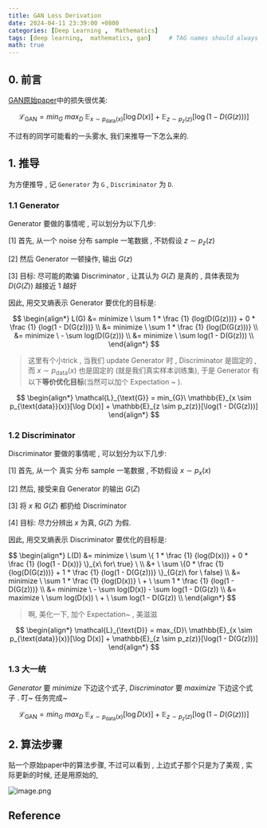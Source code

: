 ```yaml
---
title: GAN Loss Derivation
date: 2024-04-11 23:39:00 +0800
categories: [Deep Learning ,  Mathematics]
tags: [deep learning,  mathematics, gan]     # TAG names should always be lowercase
math: true
---
```


## 0. 前言

[GAN原始paper](https://arxiv.org/abs/1406.2661)中的损失很优美:

$$
\mathcal{L}_{\text{GAN}} = min_{G} \ max_{D} \  \mathbb{E}_{x \sim p_{\text{data}}(x)}[\log D(x)] + \mathbb{E}_{z \sim p_z(z)}[\log(1 - D(G(z)))]
$$

不过有的同学可能看的一头雾水,  我们来推导一下怎么来的.

## 1. 推导

为方便推导 ,  记 `Generator` 为 `G` ,  `Discriminator` 为 `D`.

### 1.1 Generator

Generator 要做的事情呢 ,  可以划分为以下几步:

[1] 首先,  从一个 noise 分布 sample 一笔数据 ,  不妨假设 $z \sim p_z(z)$

[2] 然后 Generator 一顿操作,  输出 $G(z)$

[3] 目标: 尽可能的欺骗 Discriminator ,  让其认为  $G(Z)$  是真的 ,  具体表现为 $D(G(Z))$ 越接近 $1$ 越好

因此,  用交叉熵表示 Generator 要优化的目标是:

<div style="text-align:center">
$$
\begin{align*}
L(G) &=  minimize \ \sum 1 * \frac {1} {log(D(G(z)))} + 0 * \frac {1} {log(1 - D(G(z)))} \\
&= minimize \ \sum 1 * \frac {1} {log(D(G(z)))} \\
&= minimize \ - \sum log(D(G(z))) \\
&= minimize \ \sum log(1 - D(G(z))) \\
\end{align*}
$$
</div>

> 这里有个小trick ,  当我们 update Generator 时 ,  Discriminator 是固定的 ,  而 $x \sim p_{\text{data}}(x)$ 也是固定的 (就是我们真实样本训练集),  于是 Generator 有以下**等价优化目标**(当然可以加个 Expectation ~ ).


$$
\begin{align*}
\mathcal{L}_{\text{G}} = min_{G}\  \mathbb{E}_{x \sim p_{\text{data}}(x)}[\log D(x)] + \mathbb{E}_{z \sim p_z(z)}[\log(1 - D(G(z)))]
\end{align*}
$$


### 1.2 Discriminator

Discriminator 要做的事情呢 ,  可以划分为以下几步:

[1] 首先,  从一个 真实 分布 sample 一笔数据 ,  不妨假设 $x \sim p_x(x)$

[2] 然后,  接受来自 Generator 的输出 $G(Z)$

[3] 将 $x$ 和 $G(Z)$ 都扔给 Discriminator

[4] 目标: 尽力分辨出 $x$ 为真,  $G(Z)$ 为假.

因此,  用交叉熵表示 Discriminator 要优化的目标是:

<div style="text-align:left">
$$
\begin{align*}
L(D) &=  minimize \ \sum \{ 1 * \frac {1} {log(D(x))} + 0 * \frac {1} {log(1 - D(x))} \}_{x\  for\  true} \ \\
&+ \ \sum  \{0 * \frac {1} {log(D(G(z)))} + 1 * \frac {1} {log(1 - D(G(z)))} \}_{G(z)\  for \ false} \\
&= minimize \ \sum 1 * \frac {1} {log(D(x))} \ + \ \sum 1 * \frac {1} {log(1 - D(G(z)))}  \\
&= minimize \ - \sum log(D(x)) - \sum log(1 - D(G(z))  \\
&= maximize \ \sum log(D(x)) \ + \ \sum log(1 - D(G(z))  \\
\end{align*}
$$
</div>

> 啊,  美化一下,  加个 Expectation~ , 美滋滋

$$
\begin{align*}
\mathcal{L}_{\text{D}} = max_{D}\  \mathbb{E}_{x \sim p_{\text{data}}(x)}[\log D(x)] + \mathbb{E}_{z \sim p_z(z)}[\log(1 - D(G(z)))]
\end{align*}
$$


### 1.3 大一统

$Generator$ 要 $minimize$ 下边这个式子,  $Discriminator$ 要 $maximize$ 下边这个式子 . 叮~ 任务完成~

$$
\mathcal{L}_{\text{GAN}} = min_{G} \ max_{D} \  \mathbb{E}_{x \sim p_{\text{data}}(x)}[\log D(x)] + \mathbb{E}_{z \sim p_z(z)}[\log(1 - D(G(z)))]
$$

## 2. 算法步骤

贴一个原始paper中的算法步骤,  不过可以看到 ,  上边式子那个只是为了美观 ,  实际更新的时候,  还是用原始的,

![image.png](https://s2.loli.net/2024/04/12/yS5QvjER17fJ3z4.png)


## Reference
